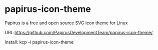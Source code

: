 # papirus-icon-theme
Papirus is a free and open source SVG icon theme for Linux

URL:https://github.com/PapirusDevelopmentTeam/papirus-icon-theme/

Install: kcp -i papirus-icon-theme

